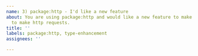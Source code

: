 ```yaml
---
name: 3) package:http - I'd like a new feature
about: You are using package:http and would like a new feature to make it  easier
  to make http requests.
title: ''
labels: package:http, type-enhancement
assignees: ''

---
```



